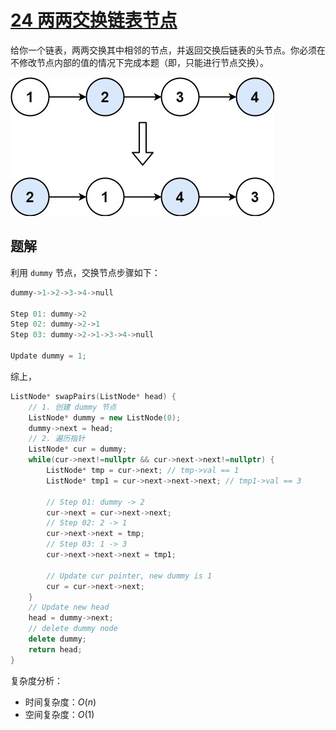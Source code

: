 
# [24 两两交换链表节点](https://leetcode.cn/problems/swap-nodes-in-pairs/description/)

给你一个链表，两两交换其中相邻的节点，并返回交换后链表的头节点。你必须在不修改节点内部的值的情况下完成本题（即，只能进行节点交换）。

![alt text](img/两两交换链表节点.png)

## 题解

利用 `dummy` 节点，交换节点步骤如下：

```cpp
dummy->1->2->3->4->null

Step 01: dummy->2
Step 02: dummy->2->1
Step 03: dummy->2->1->3->4->null

Update dummy = 1;
```

综上，

```cpp
ListNode* swapPairs(ListNode* head) {
    // 1. 创建 dummy 节点
    ListNode* dummy = new ListNode(0);
    dummy->next = head;
    // 2. 遍历指针
    ListNode* cur = dummy;
    while(cur->next!=nullptr && cur->next->next!=nullptr) {
        ListNode* tmp = cur->next; // tmp->val == 1
        ListNode* tmp1 = cur->next->next->next; // tmp1->val == 3

        // Step 01: dummy -> 2
        cur->next = cur->next->next;
        // Step 02: 2 -> 1
        cur->next->next = tmp;
        // Step 03: 1 -> 3
        cur->next->next->next = tmp1;

        // Update cur pointer, new dummy is 1
        cur = cur->next->next;
    }
    // Update new head
    head = dummy->next;
    // delete dummy node
    delete dummy;
    return head;
}
```

复杂度分析：
- 时间复杂度：$O(n)$
- 空间复杂度：$O(1)$

